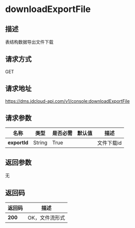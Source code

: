 # downloadExportFile


## 描述
表结构数据导出文件下载

## 请求方式
GET

## 请求地址
https://dms.jdcloud-api.com/v1/console:downloadExportFile


## 请求参数
|名称|类型|是否必需|默认值|描述|
|---|---|---|---|---|
|**exportId**|String|True| |文件下载id|


## 返回参数
无


## 返回码
|返回码|描述|
|---|---|
|**200**|OK，文件流形式|
